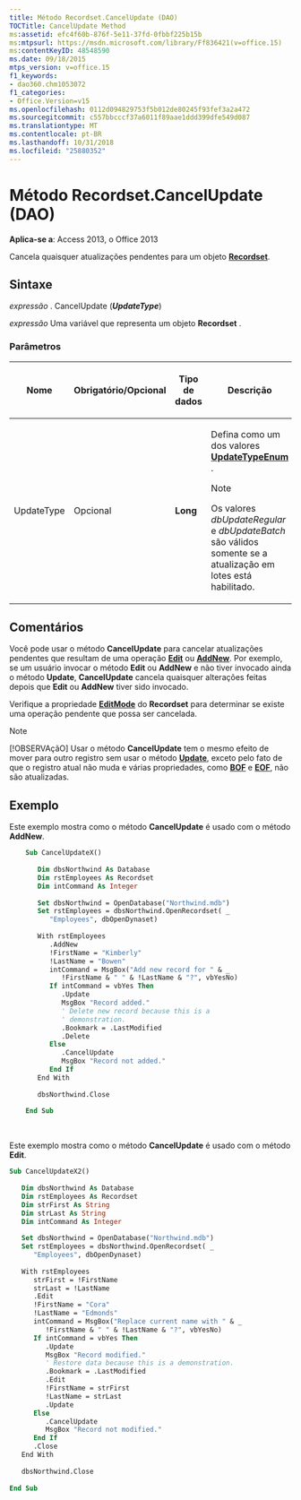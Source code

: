 ```yaml
---
title: Método Recordset.CancelUpdate (DAO)
TOCTitle: CancelUpdate Method
ms:assetid: efc4f60b-876f-5e11-37fd-0fbbf225b15b
ms:mtpsurl: https://msdn.microsoft.com/library/Ff836421(v=office.15)
ms:contentKeyID: 48548590
ms.date: 09/18/2015
mtps_version: v=office.15
f1_keywords:
- dao360.chm1053072
f1_categories:
- Office.Version=v15
ms.openlocfilehash: 0112d094829753f5b012de80245f93fef3a2a472
ms.sourcegitcommit: c557bbcccf37a6011f89aae1ddd399dfe549d087
ms.translationtype: MT
ms.contentlocale: pt-BR
ms.lasthandoff: 10/31/2018
ms.locfileid: "25880352"
---
```

# <a name="recordsetcancelupdate-method-dao"></a>Método Recordset.CancelUpdate (DAO)


**Aplica-se a**: Access 2013, o Office 2013

Cancela quaisquer atualizações pendentes para um objeto **[Recordset](recordset-object-dao.md)**.

## <a name="syntax"></a>Sintaxe

*expressão* . CancelUpdate (***UpdateType***)

*expressão* Uma variável que representa um objeto **Recordset** .

### <a name="parameters"></a>Parâmetros

<table>
<colgroup>
<col style="width: 25%" />
<col style="width: 25%" />
<col style="width: 25%" />
<col style="width: 25%" />
</colgroup>
<thead>
<tr class="header">
<th><p>Nome</p></th>
<th><p>Obrigatório/Opcional</p></th>
<th><p>Tipo de dados</p></th>
<th><p>Descrição</p></th>
</tr>
</thead>
<tbody>
<tr class="odd">
<td><p>UpdateType</p></td>
<td><p>Opcional</p></td>
<td><p><strong>Long</strong></p></td>
<td><p>Defina como um dos valores <strong><a href="updatetypeenum-enumeration-dao.md">UpdateTypeEnum</a></strong> .</p>

> [!NOTE]
> <P>Os valores <EM>dbUpdateRegular</EM> e <EM>dbUpdateBatch</EM> são válidos somente se a atualização em lotes está habilitado.</P>


</td>
</tr>
</tbody>
</table>


## <a name="remarks"></a>Comentários

Você pode usar o método **CancelUpdate** para cancelar atualizações pendentes que resultam de uma operação **[Edit](recordset-edit-method-dao.md)** ou **[AddNew](recordset-addnew-method-dao.md)**. Por exemplo, se um usuário invocar o método **Edit** ou **AddNew** e não tiver invocado ainda o método **Update**, **CancelUpdate** cancela quaisquer alterações feitas depois que **Edit** ou **AddNew** tiver sido invocado.

Verifique a propriedade **[EditMode](recordset-editmode-property-dao.md)** do **Recordset** para determinar se existe uma operação pendente que possa ser cancelada.


> [!NOTE]
> <P>[!OBSERVAçãO] Usar o método <STRONG>CancelUpdate</STRONG> tem o mesmo efeito de mover para outro registro sem usar o método <STRONG><A href="recordset-update-method-dao.md">Update</A></STRONG>, exceto pelo fato de que o registro atual não muda e várias propriedades, como <STRONG><A href="recordset-bof-property-dao.md">BOF</A></STRONG> e <STRONG><A href="recordset-eof-property-dao.md">EOF</A></STRONG>, não são atualizadas.</P>



## <a name="example"></a>Exemplo

Este exemplo mostra como o método **CancelUpdate** é usado com o método **AddNew**.

```vb
    Sub CancelUpdateX() 
     
       Dim dbsNorthwind As Database 
       Dim rstEmployees As Recordset 
       Dim intCommand As Integer 
     
       Set dbsNorthwind = OpenDatabase("Northwind.mdb") 
       Set rstEmployees = dbsNorthwind.OpenRecordset( _ 
          "Employees", dbOpenDynaset) 
     
       With rstEmployees 
          .AddNew 
          !FirstName = "Kimberly" 
          !LastName = "Bowen" 
          intCommand = MsgBox("Add new record for " & _ 
             !FirstName & " " & !LastName & "?", vbYesNo) 
          If intCommand = vbYes Then 
             .Update 
             MsgBox "Record added." 
             ' Delete new record because this is a  
             ' demonstration. 
             .Bookmark = .LastModified 
             .Delete 
          Else 
             .CancelUpdate 
             MsgBox "Record not added." 
          End If 
       End With 
     
       dbsNorthwind.Close 
     
    End Sub 
```

<br/>

Este exemplo mostra como o método **CancelUpdate** é usado com o método **Edit**.

```vb
Sub CancelUpdateX2() 
 
   Dim dbsNorthwind As Database 
   Dim rstEmployees As Recordset 
   Dim strFirst As String 
   Dim strLast As String 
   Dim intCommand As Integer 
 
   Set dbsNorthwind = OpenDatabase("Northwind.mdb") 
   Set rstEmployees = dbsNorthwind.OpenRecordset( _ 
      "Employees", dbOpenDynaset) 
 
   With rstEmployees 
      strFirst = !FirstName 
      strLast = !LastName 
      .Edit 
      !FirstName = "Cora" 
      !LastName = "Edmonds" 
      intCommand = MsgBox("Replace current name with " & _ 
         !FirstName & " " & !LastName & "?", vbYesNo) 
      If intCommand = vbYes Then 
         .Update 
         MsgBox "Record modified." 
         ' Restore data because this is a demonstration. 
         .Bookmark = .LastModified 
         .Edit 
         !FirstName = strFirst 
         !LastName = strLast 
         .Update 
      Else 
         .CancelUpdate 
         MsgBox "Record not modified." 
      End If 
      .Close 
   End With 
 
   dbsNorthwind.Close 
 
End Sub 
 
```

